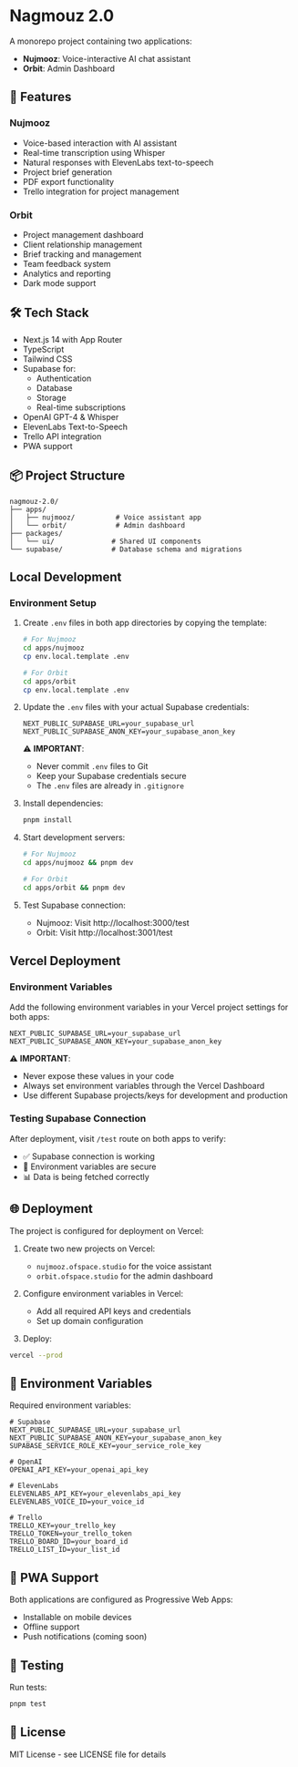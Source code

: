 # Nagmouz 2.0

A monorepo project containing two applications:
- **Nujmooz**: Voice-interactive AI chat assistant
- **Orbit**: Admin Dashboard

## 🚀 Features

### Nujmooz
- Voice-based interaction with AI assistant
- Real-time transcription using Whisper
- Natural responses with ElevenLabs text-to-speech
- Project brief generation
- PDF export functionality
- Trello integration for project management

### Orbit
- Project management dashboard
- Client relationship management
- Brief tracking and management
- Team feedback system
- Analytics and reporting
- Dark mode support

## 🛠️ Tech Stack

- Next.js 14 with App Router
- TypeScript
- Tailwind CSS
- Supabase for:
  - Authentication
  - Database
  - Storage
  - Real-time subscriptions
- OpenAI GPT-4 & Whisper
- ElevenLabs Text-to-Speech
- Trello API integration
- PWA support

## 📦 Project Structure

```
nagmouz-2.0/
├── apps/
│   ├── nujmooz/          # Voice assistant app
│   └── orbit/            # Admin dashboard
├── packages/
│   └── ui/              # Shared UI components
└── supabase/            # Database schema and migrations
```

## Local Development

### Environment Setup

1. Create `.env` files in both app directories by copying the template:
   ```bash
   # For Nujmooz
   cd apps/nujmooz
   cp env.local.template .env

   # For Orbit
   cd apps/orbit
   cp env.local.template .env
   ```

2. Update the `.env` files with your actual Supabase credentials:
   ```env
   NEXT_PUBLIC_SUPABASE_URL=your_supabase_url
   NEXT_PUBLIC_SUPABASE_ANON_KEY=your_supabase_anon_key
   ```

   ⚠️ **IMPORTANT**: 
   - Never commit `.env` files to Git
   - Keep your Supabase credentials secure
   - The `.env` files are already in `.gitignore`

3. Install dependencies:
   ```bash
   pnpm install
   ```

4. Start development servers:
   ```bash
   # For Nujmooz
   cd apps/nujmooz && pnpm dev

   # For Orbit
   cd apps/orbit && pnpm dev
   ```

5. Test Supabase connection:
   - Nujmooz: Visit http://localhost:3000/test
   - Orbit: Visit http://localhost:3001/test

## Vercel Deployment

### Environment Variables

Add the following environment variables in your Vercel project settings for both apps:

```env
NEXT_PUBLIC_SUPABASE_URL=your_supabase_url
NEXT_PUBLIC_SUPABASE_ANON_KEY=your_supabase_anon_key
```

⚠️ **IMPORTANT**: 
- Never expose these values in your code
- Always set environment variables through the Vercel Dashboard
- Use different Supabase projects/keys for development and production

### Testing Supabase Connection

After deployment, visit `/test` route on both apps to verify:
- ✅ Supabase connection is working
- 🔐 Environment variables are secure
- 📊 Data is being fetched correctly

## 🌐 Deployment

The project is configured for deployment on Vercel:

1. Create two new projects on Vercel:
   - `nujmooz.ofspace.studio` for the voice assistant
   - `orbit.ofspace.studio` for the admin dashboard

2. Configure environment variables in Vercel:
   - Add all required API keys and credentials
   - Set up domain configuration

3. Deploy:
```bash
vercel --prod
```

## 🔑 Environment Variables

Required environment variables:

```env
# Supabase
NEXT_PUBLIC_SUPABASE_URL=your_supabase_url
NEXT_PUBLIC_SUPABASE_ANON_KEY=your_supabase_anon_key
SUPABASE_SERVICE_ROLE_KEY=your_service_role_key

# OpenAI
OPENAI_API_KEY=your_openai_api_key

# ElevenLabs
ELEVENLABS_API_KEY=your_elevenlabs_api_key
ELEVENLABS_VOICE_ID=your_voice_id

# Trello
TRELLO_KEY=your_trello_key
TRELLO_TOKEN=your_trello_token
TRELLO_BOARD_ID=your_board_id
TRELLO_LIST_ID=your_list_id
```

## 📱 PWA Support

Both applications are configured as Progressive Web Apps:
- Installable on mobile devices
- Offline support
- Push notifications (coming soon)

## 🧪 Testing

Run tests:
```bash
pnpm test
```

## 📄 License

MIT License - see LICENSE file for details 